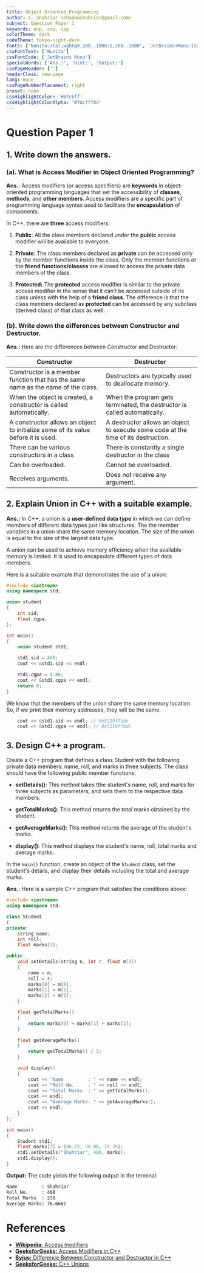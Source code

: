 ```yaml
---
title: Object Oriented Programming
author: S. Shahriar <shadowshahriar@gmail.com>
subject: Question Paper 1
keywords: oop, cse, cpp
colorTheme: dark
codeTheme: tokyo-night-dark
fonts: ['Nunito:ital,wght@0,200..1000;1,200..1000', 'JetBrains+Mono:ital,wght@0,100..800;1,100..800']
cssFontText: ['Nunito']
cssFontCode: ['JetBrains Mono']
specialWords: ['Ans.:', 'Hint:', 'Output:']
cssPageHeader: ['']
headerClass: new-page
lang: none
cssPageNumberPlacement: right
preset: none
cssHighlightColor: '#67c6ff'
cssHighlightColorAlpha: '#7dcfff0d'
---
```


# Question Paper 1

## 1. Write down the answers.

### **(a).** What is Access Modifier in Object Oriented Programming?

**Ans.:** Access modifiers (or access specifiers) are **keywords** in object-oriented programming languages that set the accessibility of **classes**, **methods**, and **other members**. Access modifiers are a specific part of programming language syntax used to facilitate the **encapsulation** of components.

In C++, there are **three** access modifiers:

1. **Public**: All the class members declared under the **public** access modifier will be available to everyone.

2. **Private**: The class members declared as **private** can be accessed only by the member functions inside the class. Only the member functions or the **friend functions/classes** are allowed to access the private data members of the class.

3. **Protected:** The **protected** access modifier is similar to the private access modifier in the sense that it can’t be accessed outside of its class unless with the help of a **friend class**. The difference is that the class members declared as **protected** can be accessed by any subclass (derived class) of that class as well.

### **(b).** Write down the differences between Constructor and Destructor.

**Ans.:** Here are the differences between Constructor and Destructor:

| Constructor                                                                       | Destructor                                                                         |
| --------------------------------------------------------------------------------- | ---------------------------------------------------------------------------------- |
| Constructor is a member function that has the same name as the name of the class. | Destructors are typically used to deallocate memory.                               |
| When the object is created, a constructor is called automatically.                | When the program gets terminated, the destructor is called automatically.          |
| A constructor allows an object to initialize some of its value before it is used. | A destructor allows an object to execute some code at the time of its destruction. |
| There can be various constructors in a class                                      | There is constantly a single destructor in the class                               |
| Can be overloaded.                                                                | Cannot be overloaded.                                                              |
| Receives arguments.                                                               | Does not receive any argument.                                                     |

## 2. Explain Union in C++ with a suitable example.

**Ans.:** In C++, a union is a **user-defined data type** in which we can define members of different data types just like structures. The the member variables in a union share the same memory location. The size of the union is equal to the size of the largest data type.

A union can be used to achieve memory efficiency when the available memory is limited. It is used to encapsulate different types of data members.

Here is a suitable example that demonstrates the use of a union:

```CPP
#include <iostream>
using namespace std;

union student
{
	int sid;
	float cgpa;
};

int main()
{
	union student std1;

	std1.sid = 408;
	cout << &std1.sid << endl;

	std1.cgpa = 4.86;
	cout << &std1.cgpa << endl;
	return 0;
}
```

We know that the members of the union share the same memory location. So, if we print their memory addresses, they will be the same.

```CPP
	cout << &std1.sid << endl; // 0x5219ffbdc
	cout << &std1.cgpa << endl; // 0x5219ffbdc
```

## 3. Design C++ a program.

Create a C++ program that defines a class Student with the following private data members: name, roll, and marks in three subjects. The class should have the following public member functions:

-   **setDetails()**: This method takes tthe student's name, roll, and marks for three subjects as parameters, and sets them to the respective data members.

-   **getTotalMarks()**: This method returns the total marks obtained by the student.

-   **getAverageMarks()**: This method returns the average of the student's marks.

-   **display()**: This method displays the student's name, roll, total marks and average marks.

In the `main()` function, create an object of the `Student` class, set the student's details, and display their details including the total and average marks.

**Ans.:** Here is a sample C++ program that satisfies the conditions above:

```CPP
#include <iostream>
using namespace std;

class Student
{
private:
	string name;
	int roll;
	float marks[3];

public:
	void setDetails(string n, int r, float m[3])
	{
		name = n;
		roll = r;
		marks[0] = m[0];
		marks[1] = m[1];
		marks[2] = m[2];
	}

	float getTotalMarks()
	{
		return marks[0] + marks[1] + marks[2];
	}

	float getAverageMarks()
	{
		return getTotalMarks() / 3;
	}

	void display()
	{
		cout << "Name         : " << name << endl;
		cout << "Roll No.     : " << roll << endl;
		cout << "Total Marks  : " << getTotalMarks();
		cout << endl;
		cout << "Average Marks: " << getAverageMarks();
		cout << endl;
	}
};

int main()
{
	Student std1;
	float marks[3] = {96.25, 56.00, 77.75};
	std1.setDetails("Shahriar", 408, marks);
	std1.display();
}
```

**Output:** The code yields the following output in the terminal:

```bash
Name         : Shahriar
Roll No.     : 408
Total Marks  : 230
Average Marks: 76.6667
```

# References

-   [**Wikipedia:** Access modifiers](https://en.wikipedia.org/wiki/Access_modifiers)
-   [**GeeksforGeeks:** Access Modifiers in C++](https://www.geeksforgeeks.org/access-modifiers-in-c/)
-   [**Byjus:** Difference Between Constructor and Destructor in C++](https://byjus.com/gate/difference-between-constructor-and-destructor-in-c-plus-plus/)
-   [**GeeksforGeeks:** C++ Unions](https://www.geeksforgeeks.org/cpp-unions/)
